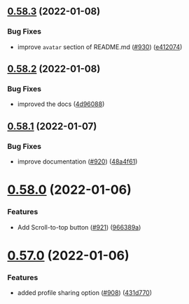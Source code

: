 ## [0.58.3](https://github.com/EddieHubCommunity/LinkFree/compare/v0.58.2...v0.58.3) (2022-01-08)


### Bug Fixes

* improve  `avatar` section of README.md ([#930](https://github.com/EddieHubCommunity/LinkFree/issues/930)) ([e412074](https://github.com/EddieHubCommunity/LinkFree/commit/e4120748e6d1dc42201e48885fd62494ade9931e))



## [0.58.2](https://github.com/EddieHubCommunity/LinkFree/compare/v0.58.1...v0.58.2) (2022-01-08)


### Bug Fixes

* improved the docs ([4d96088](https://github.com/EddieHubCommunity/LinkFree/commit/4d9608893c4bbfcd804b692c7df5caa6a671d4d9))



## [0.58.1](https://github.com/EddieHubCommunity/LinkFree/compare/v0.58.0...v0.58.1) (2022-01-07)


### Bug Fixes

* improve documentation ([#920](https://github.com/EddieHubCommunity/LinkFree/issues/920)) ([48a4f61](https://github.com/EddieHubCommunity/LinkFree/commit/48a4f6162123f890d10b296559cb52511663f64f))



# [0.58.0](https://github.com/EddieHubCommunity/LinkFree/compare/v0.57.0...v0.58.0) (2022-01-06)


### Features

* Add Scroll-to-top button ([#921](https://github.com/EddieHubCommunity/LinkFree/issues/921)) ([966389a](https://github.com/EddieHubCommunity/LinkFree/commit/966389a06e6356bbb67f7a5ebf2805b9f47e3bf7))



# [0.57.0](https://github.com/EddieHubCommunity/LinkFree/compare/v0.56.1...v0.57.0) (2022-01-06)


### Features

* added profile sharing option ([#908](https://github.com/EddieHubCommunity/LinkFree/issues/908)) ([431d770](https://github.com/EddieHubCommunity/LinkFree/commit/431d770edfdbf58fd765c0f7876345bc0a8422c5))



